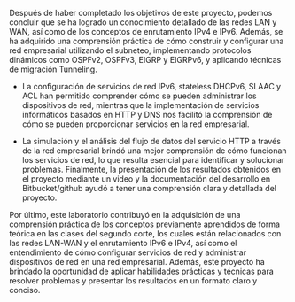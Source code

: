 Después de haber completado los objetivos de este proyecto, podemos concluir que se ha logrado un conocimiento detallado de las redes LAN y WAN, así como de los conceptos de enrutamiento IPv4 e IPv6. Además, se ha adquirido una comprensión práctica de cómo construir y configurar una red empresarial utilizando el subneteo, implementando protocolos dinámicos como OSPFv2, OSPFv3, EIGRP y EIGRPv6, y aplicando técnicas de migración Tunneling.

* La configuración de servicios de red IPv6, stateless DHCPv6, SLAAC y ACL han permitido comprender cómo se pueden administrar los dispositivos de red, mientras que la implementación de servicios informáticos basados en HTTP y DNS nos facilitó la comprensión de cómo se pueden proporcionar servicios en la red empresarial.

* La simulación y el análisis del flujo de datos del servicio HTTP a través de la red empresarial brindó una mejor comprensión de cómo funcionan los servicios de red, lo que resulta esencial para identificar y solucionar problemas. Finalmente, la presentación de los resultados obtenidos en el proyecto mediante un video y la documentación del desarrollo en Bitbucket/github ayudó a tener una comprensión clara y detallada del proyecto.

Por último, este laboratorio contribuyó en la adquisición de una comprensión práctica de los conceptos previamente aprendidos de forma teórica en las clases del segundo corte, los cuales están relacionados con las redes LAN-WAN y el enrutamiento IPv6 e IPv4, así como el entendimiento de cómo configurar servicios de red y administrar dispositivos de red en una red empresarial. Además, este proyecto ha brindado la oportunidad de aplicar habilidades prácticas y técnicas para resolver problemas y presentar los resultados en un formato claro y conciso.